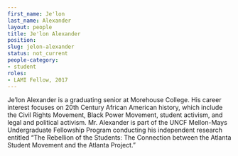 ```yaml
---
first_name: Je'lon
last_name: Alexander
layout: people
title: Je'lon Alexander
position:
slug: jelon-alexander
status: not_current
people-category:
- student
roles:
- LAMI Fellow, 2017
---
```


Je’lon Alexander is a graduating senior at Morehouse College. His career interest focuses on 20th Century African American history, which include the Civil Rights Movement, Black Power Movement, student activism, and legal and political activism. Mr. Alexander is part of the UNCF Mellon-Mays Undergraduate Fellowship Program conducting his independent research entitled “The Rebellion of the Students: The Connection between the Atlanta Student Movement and the Atlanta Project.”
